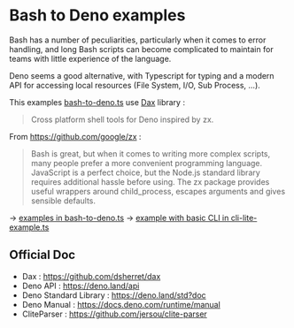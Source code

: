 # Bash to Deno examples

Bash has a number of peculiarities, particularly when it comes to error
handling, and long Bash scripts can become complicated to maintain for teams
with little experience of the language.

Deno seems a good alternative, with Typescript for typing and a modern API for
accessing local resources (File System, I/O, Sub Process, ...).

This examples [bash-to-deno.ts](./bash-to-deno.ts) use
[Dax](https://github.com/dsherret/dax) library :

> Cross platform shell tools for Deno inspired by zx.

From https://github.com/google/zx :

> Bash is great, but when it comes to writing more complex scripts, many people
> prefer a more convenient programming language. JavaScript is a perfect choice,
> but the Node.js standard library requires additional hassle before using. The
> zx package provides useful wrappers around child_process, escapes arguments
> and gives sensible defaults.

→ [examples in bash-to-deno.ts](./bash-to-deno.ts)
→ [example with basic CLI in cli-lite-example.ts](./cli-lite-example.ts)

## Official Doc

- Dax : https://github.com/dsherret/dax
- Deno API : https://deno.land/api
- Deno Standard Library : https://deno.land/std?doc
- Deno Manual : https://docs.deno.com/runtime/manual
- CliteParser : https://github.com/jersou/clite-parser
